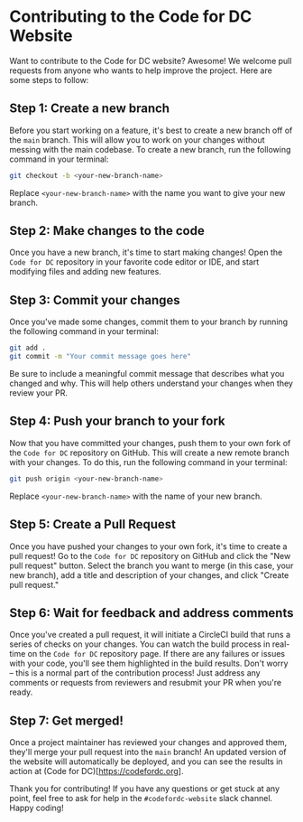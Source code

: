 # Contributing to the Code for DC Website

Want to contribute to the Code for DC website? Awesome! We welcome pull requests from anyone who wants to help improve the project. Here are some steps to follow:

## Step 1: Create a new branch

Before you start working on a feature, it's best to create a new branch off of the `main` branch. This will allow you to work on your changes without messing with the main codebase. To create a new branch, run the following command in your terminal:
```bash
git checkout -b <your-new-branch-name>
```
Replace `<your-new-branch-name>` with the name you want to give your new branch.

## Step 2: Make changes to the code

Once you have a new branch, it's time to start making changes! Open the `Code for DC` repository in your favorite code editor or IDE, and start modifying files and adding new features.

## Step 3: Commit your changes

Once you've made some changes, commit them to your branch by running the following command in your terminal:
```bash
git add .
git commit -m "Your commit message goes here"
```
Be sure to include a meaningful commit message that describes what you changed and why. This will help others understand your changes when they review your PR.

## Step 4: Push your branch to your fork

Now that you have committed your changes, push them to your own fork of the `Code for DC` repository on GitHub. This will create a new remote branch with your changes. To do this, run the following command in your terminal:
```bash
git push origin <your-new-branch-name>
```
Replace `<your-new-branch-name>` with the name of your new branch.

## Step 5: Create a Pull Request

Once you have pushed your changes to your own fork, it's time to create a pull request! Go to the `Code for DC` repository on GitHub and click the "New pull request" button. Select the branch you want to merge (in this case, your new branch), add a title and description of your changes, and click "Create pull request."

## Step 6: Wait for feedback and address comments

Once you've created a pull request, it will initiate a CircleCI build that runs a series of checks on your changes. You can watch the build process in real-time on the `Code for DC` repository page. If there are any failures or issues with your code, you'll see them highlighted in the build results. Don't worry – this is a normal part of the contribution process! Just address any comments or requests from reviewers and resubmit your PR when you're ready.

## Step 7: Get merged!

Once a project maintainer has reviewed your changes and approved them, they'll merge your pull request into the `main` branch! An updated version of the website will automatically be deployed, and you can see the results in action at (Code for DC)[https://codefordc.org].

Thank you for contributing! If you have any questions or get stuck at any point, feel free to ask for help in the `#codefordc-website` slack channel. Happy coding!
